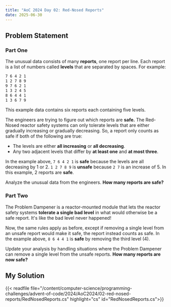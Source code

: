 ```yaml
---
title: "AoC 2024 Day 02: Red-Nosed Reports"
date: 2025-06-30
---
```


## Problem Statement

### Part One

The unusual data consists of many **reports**, one report per line. Each report
is a list of numbers called **levels** that are separated by spaces. For
example:

```txt
7 6 4 2 1
1 2 7 8 9
9 7 6 2 1
1 3 2 4 5
8 6 4 4 1
1 3 6 7 9
```

This example data contains six reports each containing five levels.

The engineers are trying to figure out which reports are **safe.** The Red-Nosed
reactor safety systems can only tolerate levels that are either gradually
increasing or gradually decreasing. So, a report only counts as safe if both of
the following are true:

* The levels are either **all increasing** or **all decreasing**.
* Any two adjacent levels that differ by **at least one** and **at most three**.

In the example above, `7 6 4 2 1` is **safe** because the levels are all
decreasing by 1 or 2. `1 2 7 8 9` is **unsafe** because `2 7` is an increase of
5. In this example, 2 reports are **safe**.

Analyze the unusual data from the engineers. **How many reports are safe?**

### Part Two

The Problem Dampener is a reactor-mounted module that lets the reactor safety
systems **tolerate a single bad level** in what would otherwise be a safe
report. It's like the bad level never happened!

Now, the same rules apply as before, except if removing a single level from an
unsafe report would make it safe, the report instead counts as safe. In the
example above, `8 6 4 4 1` is **safe** by removing the third level (4).

Update your analysis by handling situations where the Problem Dampener can
remove a single level from the unsafe reports. **How many reports are now
safe?**

## My Solution

{{< readfile
  file="/content/computer-science/programming-challenges/advent-of-code/2024/AoC2024/02-red-nosed-reports/RedNosedReports.cs"
  highlight="cs"
  id="RedNosedReports.cs">}}
